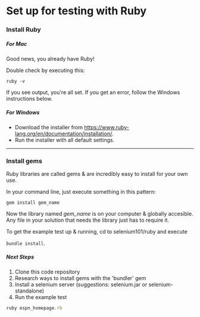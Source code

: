 # Set up for testing with Ruby

### Install Ruby

##### For Mac

Good news, you already have Ruby!

Double check by executing this:
```
ruby -v
```

If you see output, you're all set.
If you get an error, follow the Windows instructions below.

##### For Windows 

- Download the installer from https://www.ruby-lang.org/en/documentation/installation/.
- Run the installer with all default settings.

----------------------------

### Install gems

Ruby libraries are called gems & are incredibly easy to install for your own use.

In your command line, just execute something in this pattern:

`gem install gem_name`

Now the library named *gem_name* is on your computer & globally accesible. Any file in your solution that needs the library just has to require it.

To get the example test up & running, cd to selenium101/ruby and execute

`bundle install`.

##### Next Steps

1. Clone this code repository
2. Research ways to install gems with the 'bundler' gem
3. Install a selenium server (suggestions: selenium.jar or selenium-standalone)
4. Run the example test
``` ruby
ruby espn_homepage.rb
```